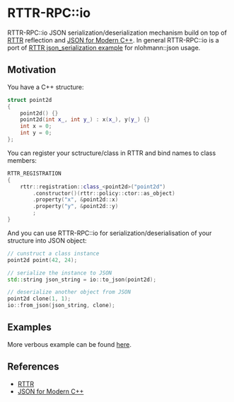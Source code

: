 # RTTR-RPC::io

RTTR-RPC::io JSON serialization/deserialization mechanism build on top of [RTTR](http://rttr.org) reflection and [JSON for Modern C++](https://github.com/nlohmann/json). In general RTTR-RPC::io is a port of [RTTR json_serialization example](https://github.com/rttrorg/rttr/tree/master/src/examples/json_serialization) for nlohmann::json usage.

## Motivation
You have a C++ structure:
~~~~~~c++
struct point2d
{
    point2d() {}
    point2d(int x_, int y_) : x(x_), y(y_) {}
    int x = 0;
    int y = 0;
};
~~~~~~

You can register your sctructure/class in RTTR and bind names to class members:
~~~~~~c++
RTTR_REGISTRATION
{
    rttr::registration::class_<point2d>("point2d")
        .constructor()(rttr::policy::ctor::as_object)
        .property("x", &point2d::x)
        .property("y", &point2d::y)
        ;
}
~~~~~~

And you can use RTTR-RPC::io for serialization/deserialisation of your structure into JSON object:
~~~~~~c++
// cunstruct a class instance
point2d point(42, 24);

// serialize the instance to JSON
std::string json_string = io::to_json(point2d);

// deserialize another object from JSON
point2d clone(1, 1);
io::from_json(json_string, clone); 
~~~~~~

## Examples
More verbous example can be found [here](https://github.com/kdeyev/rttr_rpc/blob/master/src/examples/json_serialization_nlohmann/main.cpp).

## References
* [RTTR](http://rttr.org)
* [JSON for Modern C++](https://github.com/nlohmann/json)
